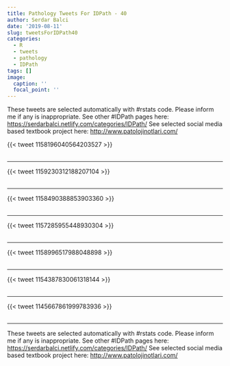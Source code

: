 ```yaml
---
title: Pathology Tweets For IDPath - 40
author: Serdar Balci
date: '2019-08-11'
slug: tweetsForIDPath40
categories:
  - R
  - tweets
  - pathology
  - IDPath
tags: []
image:
  caption: ''
  focal_point: ''
---
```



These tweets are selected automatically with #rstats code. Please inform me if any is inappropriate.
See other #IDPath pages here: https://serdarbalci.netlify.com/categories/IDPath/ 
See selected social media based textbook project here: http://www.patolojinotlari.com/

{{< tweet 1158196040564203527 >}}
<br>
<br>
<hr>
{{< tweet 1159230312188207104 >}}
<br>
<br>
<hr>
{{< tweet 1158490388853903360 >}}
<br>
<br>
<hr>
{{< tweet 1157285955448930304 >}}
<br>
<br>
<hr>
{{< tweet 1158996517988048898 >}}
<br>
<br>
<hr>
{{< tweet 1154387830061318144 >}}
<br>
<br>
<hr>
{{< tweet 1145667861999783936 >}}
<br>
<br>
<hr>


These tweets are selected automatically with #rstats code. Please inform me if any is inappropriate.
See other #IDPath pages here: https://serdarbalci.netlify.com/categories/IDPath/ 
See selected social media based textbook project here: http://www.patolojinotlari.com/
